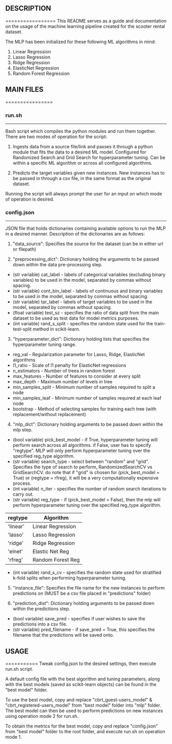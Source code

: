 
## DESCRIPTION ##
=================
This README serves as a guide and documentation on the usage of the machine learning pipeline created for the scooter rental dataset.

The MLP has been initialized for these following ML algorithms in mind:
1) Linear Regression
2) Lasso Regression
3) Ridge Regression
4) ElasticNet Regression
5) Random Forest Regression


## MAIN FILES ##
================

### run.sh
----------
Bash script which compiles the python modules and run them together. 
There are two modes of operation for the script:

1) Ingests data from a source file/link and passes it through a python module that fits the data to a desired ML model.
Configured for Randomized Search and Grid Search for hyperparameter tuning. Can be within a specific ML algorithm or across all configured algorithms.

2) Predicts the target variables given new instances. New instances has to be passed in through a csv file, in the same format as the original dataset.

Running the script will always prompt the user for an input on which mode of operation is desired.


### config.json
---------------
JSON file that holds dictionaries containing available options to run the MLP in a desired manner.
Description of the dictionaries are as follows:
1) "data_source": Specifies the source for the dataset (can be in either url or filepath)

2) "preprocessing_dict": Dictionary holding the arguments to be passed down within the data pre-processing step.
* (str variable) cat_label  - labels of categorical variables (excluding binary variables) to be used in the model, separated by commas without spacing.
* (str variable) cont_bin_label  - labels of continuous and binary variables to be used in the model, separated by commas without spacing.
* (str variable) tar_label - labels of target variables to be used in the model, separated by commas without spacing.
* (float variable) test_sz - specifies the ratio of data split from the main dataset to be used as test data for model metrics purposes.
* (int variable) rand_s_split - specifies the random state used for the train-test-split method in scikit-learn.

3) "hyperparameter_dict": Dictionary holding lists that specifies the hyperparameter tuning range.
* reg_val - Regularization parameter for Lasso, Ridge, ElasticNet algorithms
* l1_ratio - Scale of l1 penalty for ElasticNet regressions
* n_estimators - Number of trees in random forest
* max_features - Number of features to consider at every split
* max_depth - Maximum number of levels in tree
* min_samples_split - Minimum number of samples required to split a node
* min_samples_leaf - Minimum number of samples required at each leaf node
* bootstrap - Method of selecting samples for training each tree (with replacement/without replacement)

4) "mlp_dict": Dictionary holding arguments to be passed down within the mlp step.
* (bool variable) pick_best_model - if True, hyperparameter tuning will perform search across all algorithms. if False, user has to specify "regtype".
				     MLP will only perform hyperparameter tuning over the specified reg_type algorithm.
* (str variable) search_type - select between "random" and "grid". Specifies the type of search to perform, RandomizedSearchCV vs GridSearchCV. 
				do note that if "grid" is chosen for (pick_best_model = True) or (regtype = rfreg), it will be a very computationally expensive process.
* (int variable) n_iter - specifies the number of random search iterations to carry out.
* (str variable) reg_type - if (pick_best_model = False), then the mlp will perform hyperparameter tuning over the specified reg_type algorithm.

| regtype       | Algorithm         |
| ------------- |-------------------|
| 'linear'      | Linear Regression |
| 'lasso'       | Lasso Regression  |
| 'ridge'       | Ridge Regression  | 
| 'elnet'       | Elastic Net Reg   |
| 'rfreg'       | Random Forest Reg |

* (int variable) rand_s_cv - specifies the random state used for stratified k-fold splits when performing hyperparameter tuning.

5) "instance_file": Specifies the file name for the new instances to perform predictions on (MUST be a csv file placed in "predictions" folder)

6) "prediction_dist": Dictionary holding arguments to be passed down within the predictions step.
* (bool variable) save_pred - specifies if user wishes to save the predictions into a csv file.
* (str variable) pred_filename - if save_pred = True, this specifies the filename that the predictions will be saved onto.


## USAGE ##
===========
Tweak config.json to the desired settings, then execute run.sh script.

A default config file with the best algorithm and tuning parameters, along with the best models (saved as scikit-learn objects) can be found in the "best model" folder.

To use the best model, copy and replace "cbrt_guest-users_model" & "cbrt_registered-users_model" from "best model" folder into "mlp" folder.
The best model can then be used to perform predictions on new instances using operation mode 2 for run.sh.

To obtain the metrics for the best model, copy and replace "config.json" from "best model" folder to the root folder, and execute run.sh on operation mode 1.

